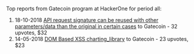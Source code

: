 Top reports from Gatecoin program at HackerOne for period all:

1. 18-10-2018 [API request signature can be reused with other parameters/data than the original in certain cases](https://hackerone.com/reports/425314) to Gatecoin - 32 upvotes, $32
2. 14-05-2018 [DOM Based XSS charting_library](https://hackerone.com/reports/351275) to Gatecoin - 23 upvotes, $23
